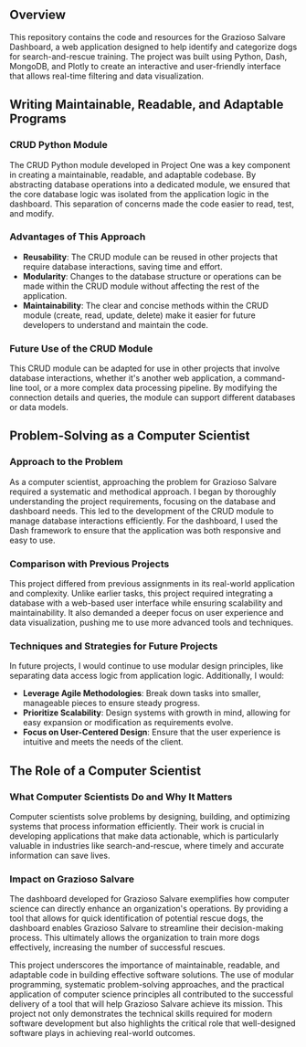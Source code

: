 ## Overview

This repository contains the code and resources for the Grazioso Salvare Dashboard, a web application designed to help identify and categorize dogs for search-and-rescue training. The project was built using Python, Dash, MongoDB, and Plotly to create an interactive and user-friendly interface that allows real-time filtering and data visualization.

## Writing Maintainable, Readable, and Adaptable Programs

### CRUD Python Module

The CRUD Python module developed in Project One was a key component in creating a maintainable, readable, and adaptable codebase. By abstracting database operations into a dedicated module, we ensured that the core database logic was isolated from the application logic in the dashboard. This separation of concerns made the code easier to read, test, and modify.

### Advantages of This Approach

- **Reusability**: The CRUD module can be reused in other projects that require database interactions, saving time and effort.
- **Modularity**: Changes to the database structure or operations can be made within the CRUD module without affecting the rest of the application.
- **Maintainability**: The clear and concise methods within the CRUD module (create, read, update, delete) make it easier for future developers to understand and maintain the code.

### Future Use of the CRUD Module

This CRUD module can be adapted for use in other projects that involve database interactions, whether it's another web application, a command-line tool, or a more complex data processing pipeline. By modifying the connection details and queries, the module can support different databases or data models.

## Problem-Solving as a Computer Scientist

### Approach to the Problem

As a computer scientist, approaching the problem for Grazioso Salvare required a systematic and methodical approach. I began by thoroughly understanding the project requirements, focusing on the database and dashboard needs. This led to the development of the CRUD module to manage database interactions efficiently. For the dashboard, I used the Dash framework to ensure that the application was both responsive and easy to use.

### Comparison with Previous Projects

This project differed from previous assignments in its real-world application and complexity. Unlike earlier tasks, this project required integrating a database with a web-based user interface while ensuring scalability and maintainability. It also demanded a deeper focus on user experience and data visualization, pushing me to use more advanced tools and techniques.

### Techniques and Strategies for Future Projects

In future projects, I would continue to use modular design principles, like separating data access logic from application logic. Additionally, I would:
- **Leverage Agile Methodologies**: Break down tasks into smaller, manageable pieces to ensure steady progress.
- **Prioritize Scalability**: Design systems with growth in mind, allowing for easy expansion or modification as requirements evolve.
- **Focus on User-Centered Design**: Ensure that the user experience is intuitive and meets the needs of the client.

## The Role of a Computer Scientist

### What Computer Scientists Do and Why It Matters

Computer scientists solve problems by designing, building, and optimizing systems that process information efficiently. Their work is crucial in developing applications that make data actionable, which is particularly valuable in industries like search-and-rescue, where timely and accurate information can save lives.

### Impact on Grazioso Salvare

The dashboard developed for Grazioso Salvare exemplifies how computer science can directly enhance an organization's operations. By providing a tool that allows for quick identification of potential rescue dogs, the dashboard enables Grazioso Salvare to streamline their decision-making process. This ultimately allows the organization to train more dogs effectively, increasing the number of successful rescues.

This project underscores the importance of maintainable, readable, and adaptable code in building effective software solutions. The use of modular programming, systematic problem-solving approaches, and the practical application of computer science principles all contributed to the successful delivery of a tool that will help Grazioso Salvare achieve its mission. This project not only demonstrates the technical skills required for modern software development but also highlights the critical role that well-designed software plays in achieving real-world outcomes.
